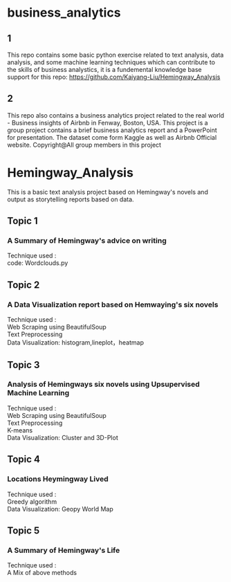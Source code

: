 # business_analytics
## 1
This repo contains some basic python exercise related to text analysis, data analysis, and some machine learning techniques which can contribute to the skills of business analystics, it is a fundemental knowledge base support for this repo: https://github.com/Kaiyang-Liu/Hemingway_Analysis

## 2
This repo also contains a business analytics project related to the real world - Business insights of Airbnb in Fenway, Boston, USA.
This project is a group project contains a brief business analytics report and a PowerPoint for presentation.
The dataset come form Kaggle as well as Airbnb Official website. 
Copyright@All group members in this project 

# Hemingway_Analysis
This is a basic text analysis project based on Hemingway's novels and output as storytelling reports based on data.

## Topic 1 
### A Summary of Hemingway's advice on writing</br>
Technique used : </br>
code: Wordclouds.py</br>

## Topic 2
### A Data Visualization report based on Hemwaying's six novels</br>
Technique used : </br>
Web Scraping using BeautifulSoup</br>
Text Preprocessing</br>
Data Visualization: histogram,lineplot，heatmap</br>

## Topic 3
### Analysis of Hemingways six novels using Upsupervised Machine Learning</br>
Technique used :</br>
Web Scraping using BeautifulSoup</br>
Text Preprocessing</br>
K-means</br>
Data Visualization: Cluster and 3D-Plot</br>

## Topic 4
### Locations Heymingway Lived</br>
Technique used :</br>
Greedy algorithm</br>
Data Visualization: Geopy World Map</br>

## Topic 5
### A Summary of Hemingway's Life</br>
Technique used :</br>
A Mix of above methods</br>

